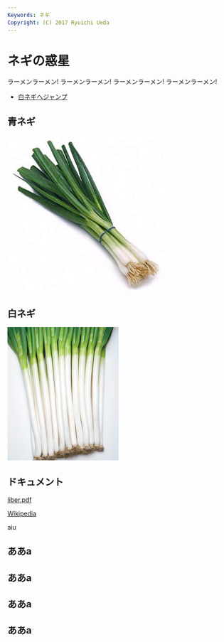 ```yaml
---
Keywords: ネギ
Copyright: (C) 2017 Ryuichi Ueda
---
```


# ネギの惑星

ラーメンラーメン! ラーメンラーメン! ラーメンラーメン! ラーメンラーメン!

* [白ネギへジャンプ](#white)

## 青ネギ

![青ネギ](./green_negi.jpg)

## <span id="white">白ネギ</span>

![](white_negi.jpg)

## ドキュメント

[liber.pdf](liber.pdf)

[Wikipedia](https://ja.wikipedia.org/wiki/%E3%83%8D%E3%82%AE)

aiu

## ああa
## ああa
## ああa
## ああa

